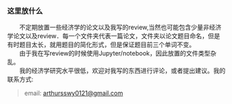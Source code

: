 ### 这里放什么  

　　不定期放置一些经济学的论文以及我写的review,当然也可能包含少量非经济学论文以及review．每一个文件夹代表一篇论文，文件夹以论文题目命名，但是有时题目太长，就用题目的简化形式，但是保证题目前三个单词不变。  
　　由于我在写review的时候使用Jupyter/notebook，因此放置的文件类型杂乱。   
　　我的经济学研究水平很低，欢迎对我写的东西进行评论，或者提出建议。我的联系方式:  
> email: arthursswy0121@gmail.com  
